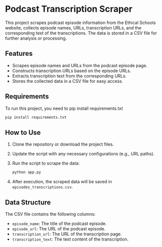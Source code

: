 # Podcast Transcription Scraper

This project scrapes podcast episode information from the Ethical Schools website, collects episode names, URLs, transcription URLs, and the corresponding text of the transcriptions. The data is stored in a CSV file for further analysis or processing.

## Features

- Scrapes episode names and URLs from the podcast episode page.
- Constructs transcription URLs based on the episode URLs.
- Extracts transcription text from the corresponding URLs.
- Stores the collected data in a CSV file for easy access.

## Requirements

To run this project, you need to pip install requirements.txt

```bash
pip install requirements.txt
```

## How to Use

1. Clone the repository or download the project files.
2. Update the script with any necessary configurations (e.g., URL paths).
3. Run the script to scrape the data:

   ```bash
   python app.py
   ```

4. After execution, the scraped data will be saved in `episodes_transcriptions.csv`.

## Data Structure

The CSV file contains the following columns:

- `episode_name`: The title of the podcast episode.
- `episode_url`: The URL of the podcast episode.
- `transcription_url`: The URL of the transcription page.
- `transcription_text`: The text content of the transcription.

